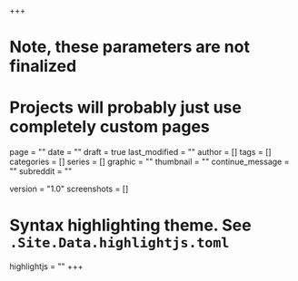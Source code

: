 +++
# Note, these parameters are not finalized
# Projects will probably just use completely custom pages

page = ""
date = ""
draft = true
last_modified = ""
author = []
tags = []
categories = []
series = []
graphic = ""
thumbnail = ""
continue_message = ""
subreddit = ""

version = "1.0"
screenshots = []
# Syntax highlighting theme. See `.Site.Data.highlightjs.toml`
highlightjs = ""
+++


